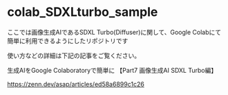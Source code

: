 # colab_SDXLturbo_sample

ここでは画像生成AIであるSDXL Turbo(Diffuser)に関して、Google Colabにて簡単に利用できるようにしたリポジトリです　

使い方などの詳細は下記の記事をご覧ください。

生成AIをGoogle Colaboratoryで簡単に 【Part7 画像生成AI SDXL Turbo編】

https://zenn.dev/asap/articles/ed58a6899c1c26
